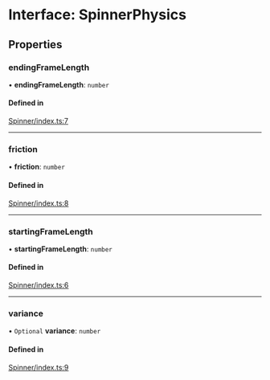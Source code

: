 # Interface: SpinnerPhysics

## Properties

### endingFrameLength

• **endingFrameLength**: `number`

#### Defined in

[Spinner/index.ts:7](https://github.com/daniellacosse/idea-spinner/blob/169cdb9/packages/spinner/Spinner/index.ts#L7)

___

### friction

• **friction**: `number`

#### Defined in

[Spinner/index.ts:8](https://github.com/daniellacosse/idea-spinner/blob/169cdb9/packages/spinner/Spinner/index.ts#L8)

___

### startingFrameLength

• **startingFrameLength**: `number`

#### Defined in

[Spinner/index.ts:6](https://github.com/daniellacosse/idea-spinner/blob/169cdb9/packages/spinner/Spinner/index.ts#L6)

___

### variance

• `Optional` **variance**: `number`

#### Defined in

[Spinner/index.ts:9](https://github.com/daniellacosse/idea-spinner/blob/169cdb9/packages/spinner/Spinner/index.ts#L9)
